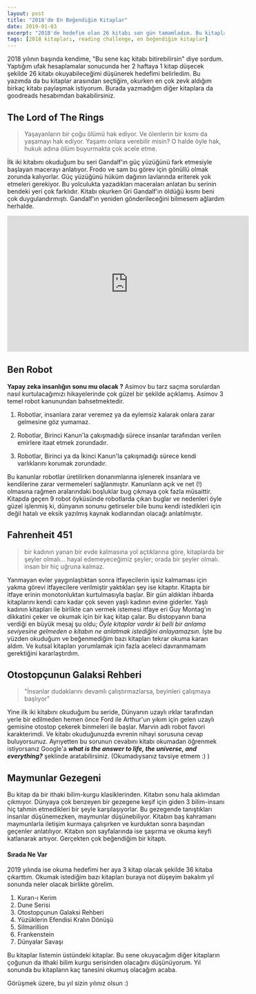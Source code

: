 ```yaml
---
layout: post
title: "2018'de En Beğendiğim Kitaplar"
date: 2019-01-03
excerpt: "2018'de hedefim olan 26 kitabı son gün tamamladım. Bu kitaplardan en çok birkaç kitabı bu yazımda listeledim."
tags: [2018 kitapları, reading challenge, en beğendiğim kitaplar]
---
```


2018 yılının başında kendime, "Bu sene kaç kitabı bitirebilirsin" diye sordum. Yaptığım ufak hesaplamalar sonucunda her 2 haftaya 1 kitap düşecek şekilde 26 kitabı okuyabileceğimi düşünerek hedefimi belirledim. Bu yazımda da bu kitaplar arasından seçtiğim, okurken en çok zevk aldığım birkaç kitabı paylaşmak istiyorum. Burada yazmadığım diğer kitaplara da goodreads hesabımdan bakabilirsiniz.

The Lord of The Rings
---
> Yaşayanların bir çoğu ölümü hak ediyor. Ve ölenlerin bir kısmı da
> yaşamayı hak ediyor. Yaşamı onlara verebilir misin? O halde öyle hak,
> hukuk adına ölüm buyurmakta çok acele etme.

İlk iki kitabını okuduğum bu seri Gandalf'ın güç yüzüğünü fark etmesiyle başlayan macerayı anlatıyor. Frodo ve sam bu görev için gönüllü olmak zorunda kalıyorlar. Güç yüzüğünü hüküm dağının lavlarında eriterek yok etmeleri gerekiyor. Bu yolculukta yazadıkları maceraları anlatan bu serinin bendeki yeri çok farklıdır. Kitabı okurken Gri Gandalf'ın öldüğü kısmı beni çok duygulandırmıştı. Gandalf'ın yeniden gönderileceğini bilmesem ağlardım herhalde.  

<iframe width="560" height="315" src="https://www.youtube.com/embed/mJZZNHekEQw" frameborder="0" allow="accelerometer; autoplay; encrypted-media; gyroscope; picture-in-picture" allowfullscreen></iframe>

Ben Robot
---

**Yapay zeka insanlığın sonu mu olacak ?** Asimov bu tarz saçma sorulardan nasıl kurtulacağımızı hikayelerinde çok güzel bir şekilde açıklamış. Asimov 3 temel robot kanunundan bahsetmektedir. 

1. Robotlar, insanlara zarar veremez ya da eylemsiz kalarak onlara zarar gelmesine göz yumamaz.  
  
2. Robotlar, Birinci Kanun'la çakışmadığı sürece insanlar tarafından verilen emirlere itaat etmek zorundadır.  
  
3. Robotlar, Birinci ya da İkinci Kanun'la çakışmadığı sürece kendi varlıklarını korumak zorundadır.

Bu kanunlar robotlar üretilirken donanımlarına işlenerek insanlara ve kendilerine zarar vermemeleri sağlanmıştır. Kanunların açık ve net (!) olmasına rağmen aralarındaki boşluklar bug çıkmaya çok fazla müsaittir. Kitapda geçen 9 robot öyküsünde robotlarda çıkan buglar ve nedenleri öyle güzel işlenmiş ki, dünyanın sonunu getirseler bile bunu kendi istedikleri için değil hatalı ve eksik yazılmış kaynak kodlarından olacağı anlatılmıştır.

Fahrenheit 451
---

> bir kadının yanan bir evde kalmasına yol açtıklarına göre, kitaplarda
> bir şeyler olmalı... hayal edemeyeceğimiz şeyler; orada bir şeyler
> olmalı. insan bir hiç uğruna kalmaz.

Yanmayan evler yaygınlaştıktan sonra itfayecilerin işsiz kalmaması için yakma görevi itfayecilere verilmiştir yaktıkları şey ise kitaptır. Kitapta bir itfaye erinin monotonluktan kurtulmasıyla başlar. Bir gün aldıkları ihbarda kitaplarını kendi canı kadar çok seven yaşlı kadının evine giderler. Yaşlı kadının kitapları ile birlikte can vermek istemesi itfaye eri Guy Montag'ın dikkatini çeker ve okumak için bir kaç kitap çalar.
Bu distopyanın bana verdiği en büyük mesaj şu oldu; *Öyle kitaplar vardır ki belli bir anlama seviyesine gelmeden o kitabın ne anlatmak istediğini anlayamazsın.* İşte bu yüzden okuduğum ve beğenmediğim bazı kitapları tekrar okuma kararı aldım. Ve kutsal kitapları yorumlamak için fazla aceleci davranmamam gerektiğini kararlaştırdım.

Otostopçunun Galaksi Rehberi
---
> "İnsanlar dudaklarını devamlı çalıştırmazlarsa, beyinleri çalışmaya başlıyor"

Yine ilk iki kitabını okuduğum bu seride, Dünyanın uzaylı ırklar tarafından yerle bir edilmeden hemen önce Ford ile Arthur'un yıkım için gelen uzaylı gemisine otostop çekerek binmeleri ile başlar. Marvin adlı robot favori karakterimdi. Ve kitabı okuduğunuzda evrenin nihayi sorusuna cevap buluyorsunuz.  Ayrıyetten bu sorunun cevabını kitabı okumadan öğrenmek istiyorsanız Google'a ***what is the answer to life, the universe, and everything?***  şeklinde aratabilirsiniz. (Okumadıysanız tavsiye etmem :) )

Maymunlar Gezegeni
---

Bu kitap da bir ithaki bilim-kurgu klasiklerinden. Kitabın sonu hala aklımdan çıkmıyor. Dünyaya çok benzeyen bir gezegene keşif için giden 3 bilim-insanı hiç tahmin etmedikleri bir şeyle karşılaşıyorlar. Bu gezegende tanıştıkları insanlar düşünemezken, maymunlar düşünebiliyor. Kitabın baş kahramanı maymunlarla iletişim kurmaya çalışırken ve kurduktan sonra başından geçenler anlatılıyor. Kitabın son sayfalarında ise şaşırma ve okuma keyfi katlanarak artıyor. Gerçekten çok beğendiğim bir kitaptı. 

#### Sırada Ne Var
2019 yılında ise okuma hedefimi her aya 3 kitap olacak şekilde 36 kitaba çıkarttım. Okumak istediğim bazı kitapları buraya not düşeyim bakalım yıl sonunda neler olacak birlikte görelim.

 1. Kuran-ı Kerim
 2. Dune Serisi
 3. Otostopçunun Galaksi Rehberi
 4. Yüzüklerin Efendisi Kralın Dönüşü
 5. Silmarillion
 6. Frankenstein
 7. Dünyalar Savaşı

Bu kitaplar listemin üstündeki kitaplar. Bu sene okuyacağım diğer kitapların çoğunun da ithaki bilim kurgu serisinden olacağını düşünüyorum. Yıl sonunda bu kitapların kaç tanesini okumuş olacağım acaba. 

Görüşmek üzere, bu yıl sizin yılınız olsun :)
